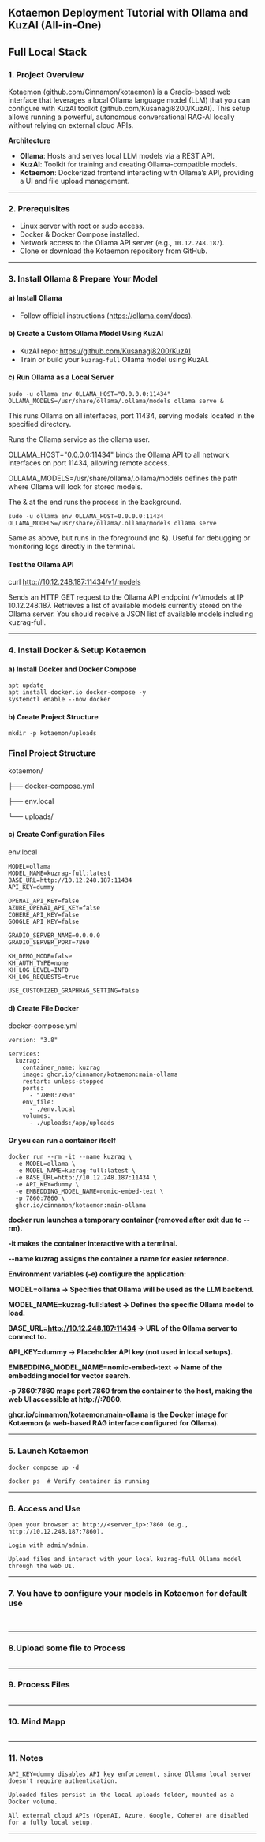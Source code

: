 
<picture>
 <source media="(prefers-color-scheme: dark)" srcset="https://github.com/Kusanagi8200/KuzRAG/blob/main/KuzRAG1.png">
 <source media="(prefers-color-scheme: light)" srcset="https://github.com/Kusanagi8200/KuzRAG/blob/main/KuzRAG1.png">
 <img alt="" src="">
</picture> 

## **Kotaemon Deployment Tutorial with Ollama and KuzAI (All-in-One)**
## **Full Local Stack**

### **1. Project Overview**

Kotaemon (github.com/Cinnamon/kotaemon) is a Gradio-based web interface that leverages a local Ollama language model (LLM) 
that you can configure with KuzAI toolkit (github.com/Kusanagi8200/KuzAI).
This setup allows running a powerful, autonomous conversational RAG-AI locally without relying on external cloud APIs.

**Architecture**

- **Ollama**: Hosts and serves local LLM models via a REST API.
- **KuzAI**: Toolkit for training and creating Ollama-compatible models.
- **Kotaemon**: Dockerized frontend interacting with Ollama’s API, providing a UI and file upload management.
______________________________________________________________________________________________________________________________ 

### **2. Prerequisites**

- Linux server with root or sudo access.
- Docker & Docker Compose installed.
- Network access to the Ollama API server (e.g., `10.12.248.187`).
- Clone or download the Kotaemon repository from GitHub.
______________________________________________________________________________________________________________________________ 

### **3. Install Ollama & Prepare Your Model**

#### **a) Install Ollama**

- Follow official instructions (https://ollama.com/docs).


#### **b) Create a Custom Ollama Model Using KuzAI**
  
- KuzAI repo: https://github.com/Kusanagi8200/KuzAI
- Train or build your `kuzrag-full` Ollama model using KuzAI.
  
  
#### **c) Run Ollama as a Local Server**

```
sudo -u ollama env OLLAMA_HOST="0.0.0.0:11434" OLLAMA_MODELS=/usr/share/ollama/.ollama/models ollama serve &
```
This runs Ollama on all interfaces, port 11434, serving models located in the specified directory.

Runs the Ollama service as the ollama user.

OLLAMA_HOST="0.0.0.0:11434" binds the Ollama API to all network interfaces on port 11434, allowing remote access.

OLLAMA_MODELS=/usr/share/ollama/.ollama/models defines the path where Ollama will look for stored models.

The & at the end runs the process in the background.

```
sudo -u ollama env OLLAMA_HOST=0.0.0.0:11434 OLLAMA_MODELS=/usr/share/ollama/.ollama/models ollama serve
```

Same as above, but runs in the foreground (no &).
Useful for debugging or monitoring logs directly in the terminal.


#### **Test the Ollama API**

curl http://10.12.248.187:11434/v1/models

Sends an HTTP GET request to the Ollama API endpoint /v1/models at IP 10.12.248.187.
Retrieves a list of available models currently stored on the Ollama server.
You should receive a JSON list of available models including kuzrag-full. 

______________________________________________________________________________________________________________________________ 

### **4. Install Docker & Setup Kotaemon**
   
#### **a) Install Docker and Docker Compose**

```
apt update
apt install docker.io docker-compose -y
systemctl enable --now docker
```

#### **b) Create Project Structure**

```
mkdir -p kotaemon/uploads
```

### **Final Project Structure**

kotaemon/ 

├── docker-compose.yml 

├── env.local 

└── uploads/ 

#### **c) Create Configuration Files**
env.local
```
MODEL=ollama
MODEL_NAME=kuzrag-full:latest
BASE_URL=http://10.12.248.187:11434
API_KEY=dummy

OPENAI_API_KEY=false
AZURE_OPENAI_API_KEY=false
COHERE_API_KEY=false
GOOGLE_API_KEY=false

GRADIO_SERVER_NAME=0.0.0.0
GRADIO_SERVER_PORT=7860

KH_DEMO_MODE=false
KH_AUTH_TYPE=none
KH_LOG_LEVEL=INFO
KH_LOG_REQUESTS=true

USE_CUSTOMIZED_GRAPHRAG_SETTING=false
```

#### **d) Create File Docker**
docker-compose.yml

```
version: "3.8"

services:
  kuzrag:
    container_name: kuzrag
    image: ghcr.io/cinnamon/kotaemon:main-ollama
    restart: unless-stopped
    ports:
      - "7860:7860"
    env_file:
      - ./env.local
    volumes:
      - ./uploads:/app/uploads 
``` 

#### **Or you can run a container itself**

```
docker run --rm -it --name kuzrag \
  -e MODEL=ollama \
  -e MODEL_NAME=kuzrag-full:latest \
  -e BASE_URL=http://10.12.248.187:11434 \
  -e API_KEY=dummy \
  -e EMBEDDING_MODEL_NAME=nomic-embed-text \
  -p 7860:7860 \
  ghcr.io/cinnamon/kotaemon:main-ollama
```

**docker run launches a temporary container (removed after exit due to --rm).**

**-it makes the container interactive with a terminal.**

**--name kuzrag assigns the container a name for easier reference.**

**Environment variables (-e) configure the application:**

**MODEL=ollama → Specifies that Ollama will be used as the LLM backend.**

**MODEL_NAME=kuzrag-full:latest → Defines the specific Ollama model to load.**

**BASE_URL=http://10.12.248.187:11434 → URL of the Ollama server to connect to.**

**API_KEY=dummy → Placeholder API key (not used in local setups).**

**EMBEDDING_MODEL_NAME=nomic-embed-text → Name of the embedding model for vector search.**

**-p 7860:7860 maps port 7860 from the container to the host, making the web UI accessible at http://<host-ip>:7860.**

**ghcr.io/cinnamon/kotaemon:main-ollama is the Docker image for Kotaemon (a web-based RAG interface configured for Ollama).**

______________________________________________________________________________________________________________________________ 

### **5. Launch Kotaemon** 

``
docker compose up -d
`` 

``
docker ps  # Verify container is running
``
______________________________________________________________________________________________________________________________ 

### **6. Access and Use**

    Open your browser at http://<server_ip>:7860 (e.g., http://10.12.248.187:7860).

    Login with admin/admin.

    Upload files and interact with your local kuzrag-full Ollama model through the web UI. 
    
______________________________________________________________________________________________________________________________ 

### **7. You have to configure your models in Kotaemon for default use** 

<picture>
 <source media="(prefers-color-scheme: dark)" srcset="https://github.com/Kusanagi8200/KuzRAG/blob/main/KuzRAG-Add-Model.png">
 <source media="(prefers-color-scheme: light)" srcset="https://github.com/Kusanagi8200/KuzRAG/blob/main/KuzRAG-Add-Model.png">
 <img alt="" src="">
</picture>

<picture>
 <source media="(prefers-color-scheme: dark)" srcset="https://github.com/Kusanagi8200/KuzRAG/blob/main/KuzRAG-Connect-Model.png">
 <source media="(prefers-color-scheme: light)" srcset="https://github.com/Kusanagi8200/KuzRAG/blob/main/KuzRAG-Connect-Model.png">
 <img alt="" src="">
</picture>

______________________________________________________________________________________________________________________________ 

### **8.Upload some file to Process** 

<picture>
 <source media="(prefers-color-scheme: dark)" srcset="https://github.com/Kusanagi8200/KuzRAG/blob/main/KuzRAG-Upload-Files.png">
 <source media="(prefers-color-scheme: light)" srcset="https://github.com/Kusanagi8200/KuzRAG/blob/main/KuzRAG-Upload-Files.png">
 <img alt="" src="">
</picture> 

______________________________________________________________________________________________________________________________ 

### **9. Process Files** 

<picture>
 <source media="(prefers-color-scheme: dark)" srcset="https://github.com/Kusanagi8200/KuzRAG/blob/main/KuzRAG-Process-File.png">
 <source media="(prefers-color-scheme: light)" srcset="https://github.com/Kusanagi8200/KuzRAG/blob/main/KuzRAG-Process-File.png">
 <img alt="" src="">
</picture> 

______________________________________________________________________________________________________________________________ 

### **10. Mind Mapp** 

<picture>
 <source media="(prefers-color-scheme: dark)" srcset="https://github.com/Kusanagi8200/KuzRAG/blob/main/KuzRAG-MindMap.png">
 <source media="(prefers-color-scheme: light)" srcset="https://github.com/Kusanagi8200/KuzRAG/blob/main/KuzRAG-MindMap.png">
 <img alt="" src="">
</picture> 

______________________________________________________________________________________________________________________________

### **11. Notes**

    API_KEY=dummy disables API key enforcement, since Ollama local server doesn't require authentication.

    Uploaded files persist in the local uploads folder, mounted as a Docker volume.

    All external cloud APIs (OpenAI, Azure, Google, Cohere) are disabled for a fully local setup.

______________________________________________________________________________________________________________________________ 

  
